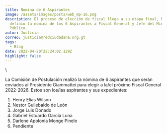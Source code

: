```yaml
---
title: Nomina de 6 Aspirantes
image: /assets/images/posts/web_mp-16.png
description: El proceso de elección de fiscal llega a su etapa final, hoy se
  definio la nomina de los 6 Aspirantes a Fiscal General y Jefe del Ministerio
  Público.
autor: Justicia
correo: justicia@redciudadana.org.gt
tags:
  - Blog
date: 2022-04-20T22:24:02.129Z
highlight: false
---
```

<!--StartFragment-->\
La Comisión de Postulación realizó la nómina de 6 aspirantes que serán enviados al Presidente Giammattei para elegir a la/el próximo Fiscal General 2022-2026. Estos son los/las aspirantes y sus expedientes:

1. Henry Elías Wilson
2. Nestor Guilebaldo de León
3. Jorge Luis Donado
4. Gabriel Estuardo García Luna
5. Darlene Apolonia Monge Pinelo
6. Pendiente

<!--EndFragment-->